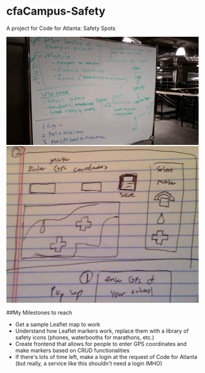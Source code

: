 # cfaCampus-Safety
A project for Code for Atlanta: Safety Spots

![picture](brainstorm.jpg)
![picture](blueprint.jpg)

##My Milestones to reach
* Get a sample Leaflet map to work
* Understand how Leaflet markers work, replace them with a library of safety icons (phones, waterbooths for marathons, etc.)
* Create frontend that allows for people to enter GPS coordinates and make markers based on CRUD functionalities
* If there's lots of time left, make a login at the request of Code for Atlanta (but really, a service like this shouldn't need a login IMHO)
